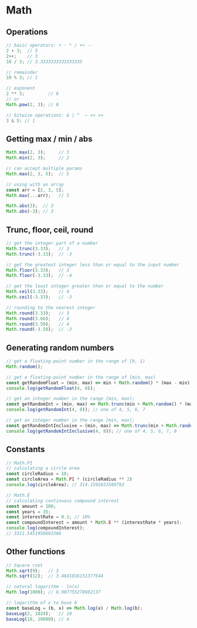 # Math

## Operations
``` javascript
// basic operators: + - * / ++ --
2 + 3;  // 5
2++;    // 3
10 / 3; // 3.3333333333333335
```

``` javascript
// remainder
10 % 3; // 1
```

``` javascript
// exponent
2 ** 3;         // 8
// or
Math.pow(2, 3); // 8
```

``` javascript
// bitwise operations: & | ^  ~ << >>
3 & 5: // 1
```

## Getting max / min / abs
``` javascript
Math.max(2, 3);     // 3
Math.min(2, 3);     // 2
```

``` javascript
// can accept multiple params
Math.max(2, 3, 5);  // 5
```

``` javascript
// using with an array
const arr = [2, 3, 5];
Math.max(...arr);   // 5
```

``` javascript
Math.abs(3);  // 3
Math.abs(-3); // 3
```

## Trunc, floor, ceil, round
``` javascript
// get the integer part of a number
Math.trunc(3.33);   // 3
Math.trunc(-3.33);  // -3
```

``` javascript
// get the greatest integer less than or equal to the input number
Math.floor(3.33);   // 3
Math.floor(-3.33);  // -4
```

``` javascript
// get the least integer greater than or equal to the number
Math.ceil(3.33);    // 4
Math.ceil(-3.33);   // -3
```

``` javascript
// rounding to the nearest integer
Math.round(3.33);   // 3
Math.round(3.66);   // 4
Math.round(3.50);   // 4
Math.round(-3.50);  // -3
```

## Generating random numbers
``` javascript
// get a floating-point number in the range of [0, 1)
Math.random();
```

``` javascript
// get a floating-point number in the range of [min, max)
const getRandomFloat = (min, max) => min + Math.random() * (max - min);
console.log(getRandomFloat(4, 8));
```

``` javascript
// get an integer number in the range [min, max);
const getRandomInt = (min, max) => Math.trunc(min + Math.random() * (max - min));
console.log(getRandomInt(4, 8)); // one of 4, 5, 6, 7
```

``` javascript
// get an integer number in the range [min, max];
const getRandomIntInclusive = (min, max) => Math.trunc(min + Math.random() * (max - min + 1));
console.log(getRandomIntInclusive(4, 8)); // one of 4, 5, 6, 7, 8
```

## Constants
``` javascript
// Math.PI
// calculating a circle area
const circleRadius = 10;
const circleArea = Math.PI * (circleRadius ** 2)
console.log(circleArea); // 314.1592653589793
```

``` javascript
// Math.E
// calculating continuous compound interest
const amount = 100;
const years = 35;
const interestRate = 0.1; // 10%
const compoundInterest = amount * Math.E ** (interestRate * years);
console.log(compoundInterest);
// 3311.5451958692306
```

## Other functions
``` javascript
// Square root
Math.sqrt(9);   // 3
Math.sqrt(12);  // 3.4641016151377544
```

``` javascript
// natural logarithm - ln(x)
Math.log(1000); // 6.907755278982137
```

``` javascript
// logarithm of x to base b
const baseLog = (b, x) => Math.log(x) / Math.log(b);
baseLog(2, 1024);   // 10
baseLog(10, 10000); // 4
```
